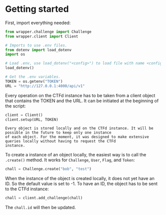 # Getting started

First, import everything needed:

```python
from wrapper.challenge import Challenge
from wrapper.client import Client

# Imports to use .env files.
from dotenv import load_dotenv
import os

# Load .env, use load_dotenv("<config>") to load file with name <config>.
load_dotenv()

# Get the .env variables.
TOKEN = os.getenv("TOKEN")
URL = "http://127.0.0.1:4000/api/v1"
```

Every operation on the CTFd instance has to be taken from a client object that contains the TOKEN and the URL. It can be
initiated at the beginning of the script:

```python
client = Client()
client.setup(URL, TOKEN)
```

```{attention}
Every object is stored locally and on the CTFd instance. It will be possible in the future to keep only one instance
of each object. For the moment, it was designed to make extensive queries locally without having to request the CTFd
instance.
```

To create a instance of an object locally, the easiest way is to call the `.create()` method. It works for
`Challenge`, `User`, `Flag`, and `Token`:

```python
chall = Challenge.create("bob", "test")
```

When the instance of the object is created locally, it does not yet have an ID. So the default value is set to -1. To
have an ID, the object has to be sent to the CTFd instance:

```python
chall = client.add_challenge(chall)
```

The `chall.id` will then be updated.
